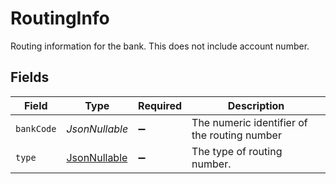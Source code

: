 # RoutingInfo

Routing information for the bank. This does not include account number.


## Fields

| Field                                                 | Type                                                  | Required                                              | Description                                           |
| ----------------------------------------------------- | ----------------------------------------------------- | ----------------------------------------------------- | ----------------------------------------------------- |
| `bankCode`                                            | *JsonNullable<String>*                                | :heavy_minus_sign:                                    | The numeric identifier of the routing number          |
| `type`                                                | [JsonNullable<Type>](../../models/components/Type.md) | :heavy_minus_sign:                                    | The type of routing number.                           |